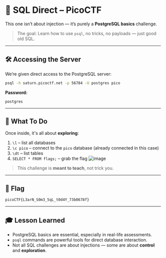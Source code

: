 # 🧠 SQL Direct – PicoCTF

This one isn’t about injection — it’s purely a **PostgreSQL basics** challenge.

> The goal: Learn how to use `psql`, no tricks, no payloads — just good old SQL.

---

## 🛠️ Accessing the Server

We’re given direct access to the PostgreSQL server:

```bash
psql -h saturn.picoctf.net -p 56784 -U postgres pico
```

**Password:**

```text
postgres
```

---

## 🧭 What To Do

Once inside, it's all about **exploring**:

1. `\l` – list all databases
2. `\c pico` – connect to the `pico` database (already connected in this case)
3. `\dt` – list tables
4. `SELECT * FROM flags;` – grab the flag
   ![image](https://github.com/user-attachments/assets/c7001620-aead-42aa-9535-64769ebddf01)


> This challenge is **meant to teach**, not trick you.

---

## 🏁 Flag

```
picoCTF{L3arN_S0m3_5qL_t0d4Y_73b0678f}
```

---

## 🎓 Lesson Learned

* PostgreSQL basics are essential, especially in real-life assessments.
* `psql` commands are powerful tools for direct database interaction.
* Not all SQL challenges are about injections — some are about **control** and **exploration**.

